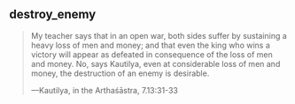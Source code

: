 ## destroy_enemy
> My teacher says that in an open war, both sides suffer by sustaining a heavy loss of men and money; and that even the king who wins a victory will appear as defeated in consequence of the loss of men and money. No, says Kautilya, even at considerable loss of men and money, the destruction of an enemy is desirable.
> 
> —Kautilya, in the Arthaśāstra, 7.13:31-33